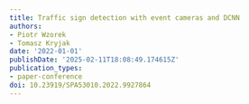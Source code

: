 ```yaml
---
title: Traffic sign detection with event cameras and DCNN
authors:
- Piotr Wzorek
- Tomasz Kryjak
date: '2022-01-01'
publishDate: '2025-02-11T18:08:49.174615Z'
publication_types:
- paper-conference
doi: 10.23919/SPA53010.2022.9927864
---
```

